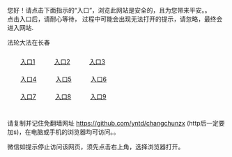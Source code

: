 您好！请点击下面指示的“入口”，浏览此网站是安全的，且为您带来平安。。 <br/>
点击入口后，请耐心等待， 过程中可能会出现无法打开的提示，请忽略，最终会进入网站. </br>

法轮大法在长春<br/>
<div style="padding:10px"><a style="margin:20px" target="_blank" href="https://deihl8frxh0b4.cloudfront.net/2Qpsp?aygdke" id="ccLink1" rel="nofollow">入口1</a> <a target="_blank" style="margin:20px" href="https://d3gesg2snlryc6.cloudfront.net/2Qpsp?givypsn" id="ccLink2" rel="nofollow">入口2</a> <a style="margin:20px" target="_blank" href="https://d1tp1tuhwm3opb.cloudfront.net/2Qpsp?apmwo" id="ccLink3" rel="nofollow">入口3</a></div>

<div style="padding:10px" ><a style="margin:20px" target="_blank" href="https://deihl8frxh0b4.cloudfront.net/2Qpsp?aygdke" id="ccLink4" rel="nofollow">入口4</a> <a style="margin:20px" href="https://d3gesg2snlryc6.cloudfront.net/2Qpsp?givypsn" target="_blank" id="ccLink5" rel="nofollow">入口5</a> <a style="margin:20px" href="https://d1tp1tuhwm3opb.cloudfront.net/2Qpsp?apmwo" target="_blank" id="ccLink6" rel="nofollow">入口6</a></div>

<div style="padding:10px"><a style="margin:20px" target="_blank" href="https://deihl8frxh0b4.cloudfront.net/2Qpsp?aygdke" id="ccLink7" rel="nofollow">入口7</a> <a style="margin:20px" href="https://d3gesg2snlryc6.cloudfront.net/2Qpsp?givypsn" target="_blank" id="ccLink8" rel="nofollow">入口8</a> <a style="margin:20px" target="_blank" href="https://d1tp1tuhwm3opb.cloudfront.net/2Qpsp?apmwo" id="ccLink9" rel="nofollow">入口9</a></div>

<br/>



请复制并记住免翻墙网址 https://github.com/yntd/changchunzx (http后一定要加s)，在电脑或手机的浏览器均可访问。。<br/>

微信如提示停止访问该网页，须先点击右上角，选择浏览器打开。
